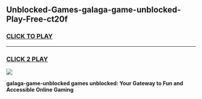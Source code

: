 
## Unblocked-Games-galaga-game-unblocked-Play-Free-ct20f
<h3>
<a href="https://premium76.site?title=galaga-game-unblocked&ref=18A1">CLICK TO PLAY</a></h3>
<hr>

<h3>
<a href="https://premium76.site?title=galaga-game-unblocked&ref=18A1">CLICK 2 PLAY</a>
  
</h3>

<a href="https://premium76.site?title=galaga-game-unblocked&ref=18A1"><img src="https://clearcache.store/games.png"></a>


**galaga-game-unblocked games unblocked: Your Gateway to Fun and Accessible Online Gaming**
